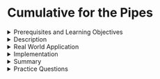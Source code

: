# Cumulative for the  Pipes
<details><summary>Prerequisites and Learning Objectives</summary>

# Prerequisites

- Sound knowledge of HTML, CSS, and JavaScript.
- The basic idea of the MVC (Model-View-Controller) architecture.
- Basic knowledge about TypeScript.


# Learning Objectives

- To define Angular pipes.
- To define different types of pipes.
</details>
<details><summary>Description</summary>

# Description

## Pipes

In many full stack applications the data is received from the backend in HTTP messages and formatted in JSON or XML (or similar). When that data is displayed on the HTML page the data will need to be more human readable. Pipes are used to transform data from one form to another.

Pipes are classified into two types.

1. Default Pipes
2. Custom Pipes

## Default Pipes
Data, currency, case and percent are a few commonly used default pipes.

The syntax for pipe is:

```html
{{ text | pipe_name }}
```
where `{{}}` represent the Text interpolation and `|` is the syntax for the pipe.

## Custom Pipes
The syntax to create a custom pipe is:

```properties
ng generate pipe <pipe-name>
```

The syntax for custom pipe is:

```html
{{Text | <pipe-name>}}
```
</details>
<details><summary>Real World Application</summary>

# Real World Application

- Date received from the backend can not be displayed on a web page, because it is not in a readable format. The date is converted into a specific format like MM-DD-YYYY, using the `date` Pipe.
- The price of a product received from the backend is a number. The currency symbol should be added to the price while displaying the price on a website. `currency` pipe converts adds the currency symbol to the number.
- Sometimes, conversion of text from lowercase to uppercase or to title case is necessary. `lowercase`, `uppercase`, and `titlecase` pipes convert text to their respective form.
</details>
<details><summary>Implementation</summary> 

# Implementation
### Default Pipes
app.component.ts:

```ts
import { Component } from '@angular/core';

@Component({
  selector: 'app-root',
  templateUrl: 'app.component.html',
  styleUrls: ['./app.component.css']
})
export class AppComponent {
  
  title = "Template literal works!";
  userName = "taylor.swift@xyz.com"
  today = new Date();
  price = 444;
  
}
```

The data in component files

1. title
2. user name
3. date 
4. price

app.component.html:

```html
<p>Date : {{ today | date:"MM-dd-YYYY"}}</p>
<p>Price : {{price | currency:"INR"}}</p>
<p>lower case : {{title | lowercase}}</p>
<p>upper case: {{title | uppercase}}</p>
<p>title case: {{title | titlecase}}</p>
<p>custom pipe: {{userName | user | uppercase}}</p>
```

<i>**Note:** Detailed explanation and implementation of custom pipes is given in upcoming topics.</i>

HTML line 1: Date is transformed to MM-dd-YYYY format using `date` pipe.<br>
HTML line 2: Price is represented in Indian Rupees using the `currency` pipe.<br>
HTML line 3: Text is transformed to lowercase using the `lowercase` pipe.<br>
HTML line 4: Text is transformed to upper case using the `uppercase` pipe.<br>
HTML line 5: Text is transformed to title case using `titlecase` pipe.<br>
HTML line 6: A email is transformed to a format with first letters of the first name and last name using a custom pipe named user.<br>


HTML page:

![Pipes](/modules/resources/Pipes.PNG)

### Custom Pipes
# Implementation

Custom pipe user is created with the below command

```properties
ng generate pipe user
```
app.component.ts:

```ts
import { Component } from '@angular/core';


@Component({
  selector: 'app-root',
  templateUrl: 'app.component.html',
  styleUrls: ['./app.component.css']
})
export class AppComponent {
  userName = "taylor.swift@xyz.com"
}
```

user.pipe.ts:

```ts
import { Pipe, PipeTransform } from '@angular/core';

@Pipe({
  name: 'user'
})
export class UserPipe implements PipeTransform {

  transform(value: string, ...args: any[]): string {
    let values= value.split(".");
    return values[0][0]+values[1][0];
  }

}
```

- Generally, the official email is in the format of firstname.lastname@company.com.
- The "." is used to split the email and store it in an array.
- The first letter of two words is taken.
- As email is not case sensitive, it's represented in lowercase. In the HTML file, along with the custom pipe "user", an uppercase pipe is used to format the letters.

The HTML code is as following:

```html
<p>custom pipe: {{userName | user | uppercase}}</p>
```

This displays:  
  
`custom pipe: TS`
</details>
<details><summary>Summary</summary> 

# Summary

- Angular pipes are used to transform data from one form to other. 
- `date`, `lowercase`, `uppercase`, `percentage`, `titlecase`, `currency` and `percentage` are examples for inbuilt pipes. 
</details>
<details><summary>Practice Questions</summary>

[Practice Questions](./Quiz.gift)</details>
